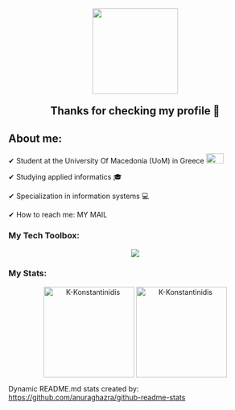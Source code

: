 <h2 align="center">
    <img src="https://media.giphy.com/media/iDbDicWr95THaVsuIF/giphy.gif" width="170px" "height="80px">
  
  Thanks for checking my profile 🤗
</h2>

<h2>About me: </h2>

✔ Student at the University Of Macedonia (UoM) in Greece <img src="https://www.uom.gr/site/images/logos/UOMLOGOGR.png" width="35px" height="20px">

✔ Studying applied informatics 🎓

✔ Specialization in information systems 💻 

✔ How to reach me: MY MAIL


<h3>My Tech Toolbox: </h3>
                                                                                                                                                 
<div align="center">
  <a href="https://open.spotify.com/user/oqafqlcj2gctdthb04z96z6ab">
    <img src="https://readme-spotify-tingz.vercel.app/api/now-playing">
  </a>
</div>

<h3>My Stats: </h3>

<p align="center"><img height="180em" src="https://github-readme-stats.vercel.app/api?username=K-Konstantinidis&hide_border=true&count_private=true&show_icons=true&theme=blue-green" alt="K-Konstantinidis" align = "center"/>
<img height="180em" src="https://github-readme-stats.vercel.app/api/top-langs?username=K-Konstantinidis&show_icons=true&locale=en&layout=compact&hide_border=true&theme=blue-green" alt="K-Konstantinidis" align = "center"/></p>

Dynamic README.md stats created by: https://github.com/anuraghazra/github-readme-stats

